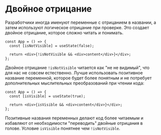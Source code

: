 # Двойное отрицание

Разработчики иногда именуют переменные с отрицанием в названии, а затем используют логическое отрицание при проверке. Это создает двойное отрицание, которое сложно читать и понимать.

```tsx
const App = () => {
  const [isNotVisible] = useState(false);

  return <div>{!isNotVisible && <div>content</div>}</div>;
};
```

Двойное отрицание `!isNotVisible` читается как "не не видимый", что для нас не совсем естественно. Лучше использовать позитивное название переменной, которое будет более понятным и не потребует дополнительных мыслительных преобразований при чтении кода:

```tsx
const App = () => {
  const [isVisible] = useState(true);

  return <div>{isVisible && <div>content</div>}</div>;
};
```

Позитивные названия переменных делают код более читаемым и избавляют от необходимости "переводить" двойные отрицания в голове. Условие `isVisible` понятнее чем `!isNotVisible`.
